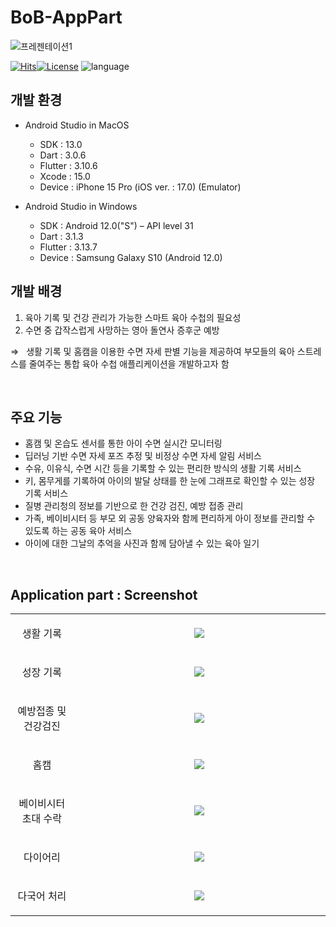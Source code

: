 # BoB-AppPart
![프레젠테이션1](https://github.com/LSTM2023/BoB-AppPart/assets/87134443/a6e0bae9-ad96-44b4-82f3-4157707e2e69)

<p align="center">
	
[
![Hits](https://hits.seeyoufarm.com/api/count/incr/badge.svg?url=https%3A%2F%2Fgithub.com%2FLSTM2023%2FBoB-AppPart&count_bg=%2379C83D&title_bg=%23555555&icon=&icon_color=%23E7E7E7&title=hits&edge_flat=false)![License](https://img.shields.io/badge/License-Apache%202.0-blue.svg)](https://opensource.org/licenses/Apache-2.0) ![language](https://img.shields.io/badge/language-flutter-yellow)
</p>

## 개발 환경
-	Android Studio in MacOS
    - SDK : 13.0
    - Dart : 3.0.6
    - Flutter : 3.10.6
    - Xcode : 15.0
    - Device : iPhone 15 Pro (iOS ver. : 17.0) (Emulator)

-	Android Studio in Windows
    - SDK : Android 12.0("S") – API level 31
    - Dart : 3.1.3
    - Flutter : 3.13.7
    - Device : Samsung Galaxy S10 (Android 12.0)

## 개발 배경

1. 육아 기록 및 건강 관리가 가능한 스마트 육아 수첩의 필요성
2. 수면 중 갑작스럽게 사망하는 영아 돌연사 증후군 예방

&Rightarrow; &nbsp; 생활 기록 및 홈캠을 이용한 수면 자세 판별 기능을 제공하여 부모들의 육아 스트레스를 줄여주는 통합 육아 수첩 애플리케이션을 개발하고자 함

<br>

## 주요 기능

- 홈캠 및 온습도 센서를 통한 아이 수면 실시간 모니터링
- 딥러닝 기반 수면 자세 포즈 추정 및 비정상 수면 자세 알림 서비스
- 수유, 이유식, 수면 시간 등을 기록할 수 있는 편리한 방식의 생활 기록 서비스
- 키, 몸무게를 기록하여 아이의 발달 상태를 한 눈에 그래프로 확인할 수 있는 성장 기록 서비스
- 질병 관리청의 정보를 기반으로 한 건강 검진, 예방 접종 관리
- 가족, 베이비시터 등 부모 외 공동 양육자와 함께 편리하게 아이 정보를 관리할 수 있도록 하는 공동 육아 서비스
- 아이에 대한 그날의 추억을 사진과 함께 담아낼 수 있는 육아 일기
<br>

## Application part : Screenshot

<table width="100%">
  <tbody>
    <tr>
      <td width='20%' align=center>
        <p>생활 기록</p>
      </td>
      <td align=center>
        <img src="https://github.com/LSTM2023/BoB-AppPart/assets/87134427/802e4854-c0b9-4d51-86bf-80a5113b326c">
      </td>
    </tr>
    <tr>
      <td width='20%' align=center>
        <p>성장 기록</p>
      </td>
      <td align=center>
        <img src="https://github.com/LSTM2023/BoB-AppPart/assets/87134427/49bc6ce7-5f65-4641-9807-703412f5386f">
      </td>
    </tr>
    <tr>
      <td width='20%' align=center>
        <p>예방접종 및 건강검진</p>
      </td>      
      <td align=center>
        <img src="https://github.com/LSTM2023/BoB-AppPart/assets/87134427/bff1b418-acb8-4648-a7c5-60d6b4118421">
      </td>
    </tr>
    <tr>
      <td width='20%' align=center>
        <p>홈캠</p>
      </td>
      <td align=center>
        <img src="https://github.com/LSTM2023/BoB-AppPart/assets/87134427/a7e35d43-3940-436a-a114-19d3a58285ca">
      </td>
    </tr>     
    <tr>
      <td width='20%' align=center>
        <p>베이비시터 초대 수락</p>
      </td>
      <td align=center>
        <img src="https://github.com/LSTM2023/BoB-AppPart/assets/87134427/cb2b474e-98fd-457f-860e-b9671b3e90e6">
      </td>
    </tr>
    <tr>
      <td width='20%' align=center>
        <p>다이어리</p>
      </td>
      <td align=center>
        <img src="https://github.com/LSTM2023/BoB-AppPart/assets/87134427/cbb9728e-3cf0-4d88-b622-1724f110ef13">
      </td>
    </tr> 
    <tr>
      <td width='20%' align=center>
        <p>다국어 처리</p>
      </td>
      <td align=center>
        <img src="https://github.com/LSTM2023/BoB-AppPart/assets/87134427/22958788-422c-46a5-9a13-4ec39599cb3e">
      </td>
    </tr> 
  </tbody>
</table>
